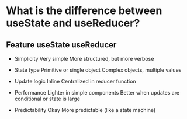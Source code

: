 # What is the difference between useState and useReducer?

## Feature	                                  useState	                                                             useReducer

- Simplicity	                            Very simple	                                                 More structured, but more verbose

- State type	                            Primitive or single object	                                 Complex objects, multiple values

- Update logic	                             Inline	                                                  Centralized in reducer function

- Performance	                           Lighter in simple components	                      Better when updates are conditional or state is large

- Predictability	                         Okay	                                                More predictable (like a state machine)